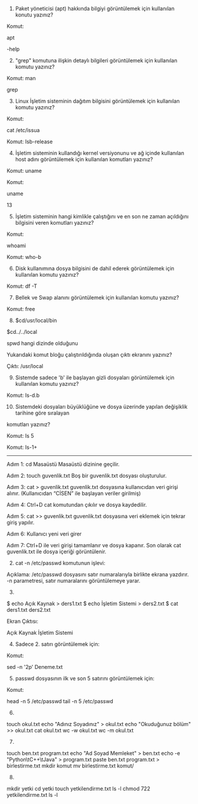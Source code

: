 1. Paket yöneticisi (apt) hakkında bilgiyi görüntülemek için kullanılan konutu yazınız?

Komut:

apt

-help

2. "grep" komutuna ilişkin detaylı bilgileri görüntülemek için kullanılan komutu yazınız?

Komut: man

grep

3. Linux İşletim sisteminin dağıtım bilgisini görüntülemek için kullanılan komutu yazınız?

Komut:

cat /etc/issua

Komut: Isb-release

4. İşletim sisteminin kullandığı kernel versiyonunu ve ağ içinde kullanılan host adını görüntülemek için kullanılan komutları yazınız?

Komut: uname

Komut:

uname

13

5. İşletim sisteminin hangi kimlikle çalıştığını ve en son ne zaman açıldığını bilgisini veren komutları yazınız?

Komut:

whoami

Komut: who-b

6. Disk kullanımına dosya bilgisini de dahil ederek görüntülemek için kullanılan komutu yazınız?

Komut: df -T

7. Bellek ve Swap alanını görüntülemek için kullanılan komutu yazınız?

Komut: free

8. $cd/usr/local/bin

$cd../../local

spwd hangi dizinde olduğunu

Yukarıdaki komut bloğu çalıştırıldığında oluşan çıktı ekranını yazınız?

Çıktı: /usr/local

9. Sistemde sadece 'b' ile başlayan gizli dosyaları görüntülemek için kullanılan komutu yazınız?

Komut: Is-d.b

10. Sistemdeki dosyaları büyüklüğüne ve dosya üzerinde yapılan değişiklik tarihine göre sıralayan

komutları yazınız?

Komut: Is 5

Komut: Is-1+


------------------------


Adım 1: cd Masaüstü
Masaüstü dizinine geçilir.

Adım 2: touch guvenlik.txt
Boş bir guvenlik.txt dosyası oluşturulur.

Adım 3: cat > guvenlik.txt
guvenlik.txt dosyasına kullanıcıdan veri girişi alınır. (Kullanıcıdan “CİSEN” ile başlayan veriler girilmiş)

Adım 4: Ctrl+D
cat komutundan çıkılır ve dosya kaydedilir.

Adım 5: cat >> guvenlik.txt
guvenlik.txt dosyasına veri eklemek için tekrar giriş yapılır.

Adım 6: Kullanıcı yeni veri girer

Adım 7: Ctrl+D ile veri girişi tamamlanır ve dosya kapanır.
Son olarak cat guvenlik.txt ile dosya içeriği görüntülenir.

2. cat -n /etc/passwd komutunun işlevi:

Açıklama:
/etc/passwd dosyasını satır numaralarıyla birlikte ekrana yazdırır.
-n parametresi, satır numaralarını görüntülemeye yarar.

3.

$ echo Açık Kaynak > ders1.txt
$ echo İşletim Sistemi > ders2.txt
$ cat ders1.txt ders2.txt

Ekran Çıktısı:

Açık Kaynak
İşletim Sistemi

4. Sadece 2. satırı görüntülemek için:

Komut:

sed -n '2p' Deneme.txt

5. passwd dosyasının ilk ve son 5 satırını görüntülemek için:

Komut:

head -n 5 /etc/passwd
tail -n 5 /etc/passwd

6. 
touch okul.txt
echo "Adınız Soyadınız" > okul.txt
echo "Okuduğunuz bölüm" >> okul.txt
cat okul.txt
wc -w okul.txt
wc -m okul.txt

7.
touch ben.txt program.txt
echo "Ad Soyad Memleket" > ben.txt
echo -e "Python\tC++\tJava" > program.txt
paste ben.txt program.txt > birlestirme.txt
mkdir komut
mv birlestirme.txt komut/

8. 
mkdir yetki
cd yetki
touch yetkilendirme.txt
ls -l
chmod 722 yetkilendirme.txt
ls -l


